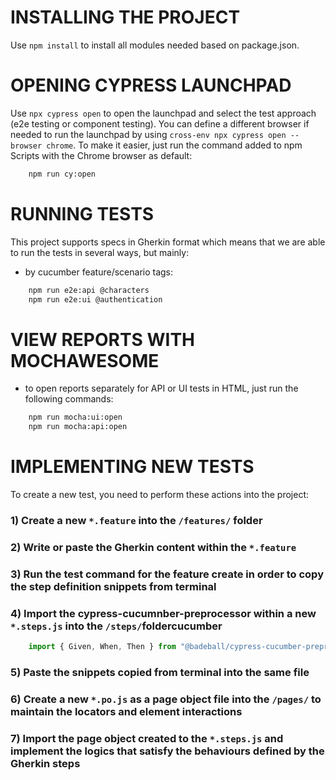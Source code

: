 # INSTALLING THE PROJECT
Use `npm install` to install all modules needed based on package.json.

# OPENING CYPRESS LAUNCHPAD 
Use `npx cypress open` to open the launchpad and select the test approach (e2e testing or component testing). You can define a different browser if needed to run the launchpad by using `cross-env npx cypress open --browser chrome`. 
To make it easier, just run the command added to npm Scripts with the Chrome browser as default:

```bash
    npm run cy:open
```

# RUNNING TESTS
This project supports specs in Gherkin format which means that we are able to run the tests in several ways, but mainly:

- by cucumber feature/scenario tags:
```bash
    npm run e2e:api @characters 
    npm run e2e:ui @authentication 
```

# VIEW REPORTS WITH MOCHAWESOME
- to open reports separately for API or UI tests in HTML, just run the following commands:
```bash
    npm run mocha:ui:open
    npm run mocha:api:open
```

# IMPLEMENTING NEW TESTS
To create a new test, you need to perform these actions into the project:
### 1) Create a new `*.feature` into the `/features/` folder
### 2) Write or paste the Gherkin content within the `*.feature`
### 3) Run the test command for the feature create in order to copy the step definition snippets from terminal
### 4) Import the cypress-cucumnber-preprocessor within a new `*.steps.js` into the `/steps/`foldercucumber
```javascript
    import { Given, When, Then } from "@badeball/cypress-cucumber-preprocessor";
```
### 5) Paste the snippets copied from terminal into the same file
### 6) Create a new `*.po.js` as a page object file into the `/pages/` to maintain the locators and element interactions
### 7) Import the page object created to the `*.steps.js` and implement the logics that satisfy the behaviours defined by the Gherkin steps